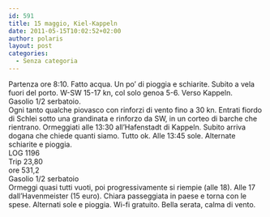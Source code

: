 ```yaml
---
id: 591
title: 15 maggio, Kiel-Kappeln
date: 2011-05-15T10:02:52+02:00
author: polaris
layout: post
categories:
  - Senza categoria
---
```

Partenza ore 8:10. Fatto acqua. Un po&#8217; di pioggia e schiarite. Subito a vela fuori del porto. W-SW 15-17 kn, col solo genoa 5-6. Verso Kappeln.  
Gasolio 1/2 serbatoio.  
Ogni tanto qualche piovasco con rinforzi di vento fino a 30 kn. Entrati fiordo di Schlei sotto una grandinata e rinforzo da SW, in un corteo di barche che rientrano. Ormeggiati alle 13:30 all&#8217;Hafenstadt di Kappeln. Subito arriva dogana che chiede quanti siamo. Tutto ok. Alle 13:45 sole. Alternate schiarite e pioggia.  
LOG 1196  
Trip 23,80  
ore 531,2  
Gasolio 1/2 serbatoio  
Ormeggi quasi tutti vuoti, poi progressivamente si riempie (alle 18). Alle 17 dall&#8217;Havenmeister (15 euro). Chiara passeggiata in paese e torna con le spese. Alternati sole e pioggia. Wi-fi gratuito. Bella serata, calma di vento.